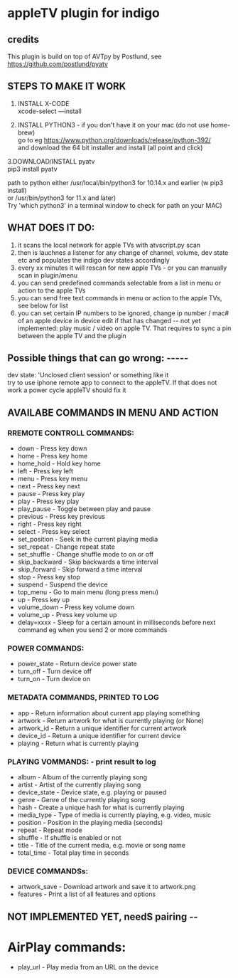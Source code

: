 # appleTV plugin for indigo 
    
##  **credits**    
This plugin is build on top of AVTpy by Postlund, see https://github.com/postlund/pyatv  
  
##  STEPS TO MAKE IT WORK 
1. INSTALL X-CODE  
xcode-select —install  
  
2. INSTALL PYTHON3 - if you don't have it on your mac (do not use home-brew)   
go to eg https://www.python.org/downloads/release/python-392/  
and download the 64 bit installer and install (all point and click)  
  
3.DOWNLOAD/INSTALL pyatv  
pip3 install pyatv  
  
path to python either    /usr/local/bin/python3  for 10.14.x and earlier (w pip3 install)  
                   or    /usr/bin/python3        for 11.x and later)  
Try 'which python3' in a terminal window to check for path on your MAC)  
  
##  WHAT DOES IT DO:  
1. it scans the local network for apple TVs with atvscript.py scan   
2. then is lauchnes a listener for any change of channel, volume, dev state etc and populates the indigo dev states accordingly   
3. every xx minutes it will rescan for new apple TVs - or you can manually scan in plugin/menu  
4. you can send predefined commands selectable from a list in menu or action to the apple TVs 
5. you can send free text commands in menu or action to the apple TVs, see below for list 
6. you can set certain IP numbers to be ignored, change ip number / mac# of an apple device in device edit if that has changed 
-- not yet implemented: play music / video on apple TV. That requires to sync a pin between the apple TV and the plugin 
  
##  Possible things that can go wrong: -----  
   dev state: 'Unclosed client session' or something like it  
      try to use iphone remote app to connect to the appleTV. If that does not work a power cycle appleTV should fix it  
  
## AVAILABE COMMANDS IN MENU AND ACTION   
  
### RREMOTE CONTROLL COMMANDS:  
   - down - Press key down  
   - home - Press key home  
   - home_hold - Hold key home  
   - left - Press key left  
   - menu - Press key menu  
   - next - Press key next  
   - pause - Press key play  
   - play - Press key play  
   - play_pause - Toggle between play and pause  
   - previous - Press key previous  
   - right - Press key right  
   - select - Press key select  
   - set_position - Seek in the current playing media  
   - set_repeat - Change repeat state  
   - set_shuffle - Change shuffle mode to on or off  
   - skip_backward - Skip backwards a time interval  
   - skip_forward - Skip forward a time interval  
   - stop - Press key stop  
   - suspend - Suspend the device  
   - top_menu - Go to main menu (long press menu)  
   - up - Press key up  
   - volume_down - Press key volume down  
   - volume_up - Press key volume up  
   - delay=xxxx - Sleep for a certain amount in milliseconds  before next command eg when you send 2 or more commands 
  
### POWER COMMANDS:  
   - power_state - Return device power state  
   - turn_off - Turn device off  
   - turn_on - Turn device on 
  
### METADATA COMMANDS, PRINTED TO LOG  
   - app - Return information about current app playing something  
   - artwork - Return artwork for what is currently playing (or None)  
   - artwork_id - Return a unique identifier for current artwork  
   - device_id - Return a unique identifier for current device  
   - playing - Return what is currently playing   
  
### PLAYING VOMMANDS:  - print result to log  
   - album - Album of the currently playing song  
   - artist - Artist of the currently playing song  
   - device_state - Device state, e.g. playing or paused  
   - genre - Genre of the currently playing song  
   - hash - Create a unique hash for what is currently playing  
   - media_type - Type of media is currently playing, e.g. video, music  
   - position - Position in the playing media (seconds)  
   - repeat - Repeat mode  
   - shuffle - If shuffle is enabled or not  
   - title - Title of the current media, e.g. movie or song name  
   - total_time - Total play time in seconds   
  
### DEVICE COMMANDSs:  
   - artwork_save - Download artwork and save it to artwork.png  
   - features - Print a list of all features and options  
  
## NOT IMPLEMENTED YET, needS pairing --  
# AirPlay commands:  
   - play_url - Play media from an URL on the device   
  
